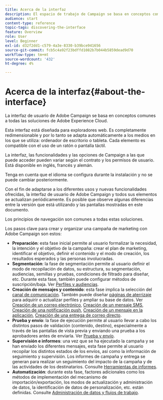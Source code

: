 ```yaml
---
title: Acerca de la interfaz
description: El espacio de trabajo de Campaign se basa en conceptos comunes a todas las soluciones de Adobe Experience Cloud.
audience: start
content-type: reference
topic-tags: discovering-the-interface
feature: Overview
role: User
level: Beginner
exl-id: d32f2dd1-c579-4a3e-8330-b39bce941656
source-git-commit: fcb5c4a92f23bdffd1082b7b044b5859dead9d70
workflow-type: tm+mt
source-wordcount: '432'
ht-degree: 4%

---
```


# Acerca de la interfaz{#about-the-interface}

La interfaz de usuario de Adobe Campaign se basa en conceptos comunes a todas las soluciones de Adobe Experience Cloud.

Esta interfaz está diseñada para exploradores web. Es completamente redimensionable y por lo tanto se adapta automáticamente a los medios en los que se utiliza: ordenador de escritorio o tableta. Cada elemento es compatible con el uso de un ratón o pantalla táctil.

La interfaz, las funcionalidades y las opciones de Campaign a las que puede acceder pueden variar según el contrato y los permisos de usuario. Está disponible en inglés, francés y alemán.

Tenga en cuenta que el idioma se configura durante la instalación y no se puede cambiar posteriormente.

Con el fin de adaptarse a los diferentes usos y nuevas funcionalidades ofrecidas, la interfaz de usuario de Adobe Campaign y todos sus elementos se actualizan periódicamente. Es posible que observe algunas diferencias entre la versión que está utilizando y las pantallas mostradas en este documento.

Los principios de navegación son comunes a todas estas soluciones.

Los pasos clave para crear y organizar una campaña de marketing con Adobe Campaign son estos:

* **Preparación**: esta fase inicial permite al usuario formalizar la necesidad, la intención y el objetivo de la campaña: crear el plan de marketing, identificar el objetivo, definir el contenido y el modo de creación, los resultados esperados y las personas involucradas.
* **Segmentación**: la fase de segmentación permite al usuario definir el modo de recopilación de datos, su estructura, su segmentación, audiencias, semillas y pruebas, condiciones de filtrado para diseñar, etc. Durante esta fase, también puede configurar métodos de suscripción/baja. Ver [Perfiles y audiencias](../../audiences/using/about-profiles.md).
* **Creación de mensajes y contenido**: esta fase implica la selección del [canal de comunicación](../../channels/using/get-started-communication-channels.md). También puede diseñar [páginas de aterrizaje](../../channels/using/getting-started-with-landing-pages.md) para adquirir o actualizar perfiles y ampliar su base de datos. Ver [Creación de un correo electrónico](../../channels/using/creating-an-email.md), [Creación de un mensaje SMS](../../channels/using/creating-an-sms-message.md), [Creación de una notificación push](../../channels/using/preparing-and-sending-a-push-notification.md), [Creación de un mensaje en la aplicación](../../channels/using/about-in-app-messaging.md), [Creación de una entrega de correo directo](../../channels/using/creating-the-direct-mail.md).
* **Prueba y envío**: la fase de ejecución permite al usuario llevar a cabo los distintos pasos de validación (contenido, destino), especialmente a través de las pantallas de vista previa y enviando una prueba a los aprobadores antes de enviarla. Ver [Prueba y envío](../../sending/using/get-started-sending-messages.md).
* **Supervisión e informes**: una vez que se ha ejecutado la campaña y se han enviado los diferentes mensajes, esta fase permite al usuario recopilar los distintos estados de los envíos, así como la información de seguimiento y supervisión. Los informes de campaña y entrega se generan para realizar un seguimiento del impacto de la campaña y de las actividades de los destinatarios. Consulte [Herramientas de informes](../../reporting/using/about-dynamic-reports.md).
* **Automatización**: durante esta fase, factores adicionales como los métodos de implementación del mecanismo de importación/exportación, los modos de actualización y administración de datos, la identificación de datos de personalización, etc. están definidas. Consulte [Administración de datos y flujos de trabajo](../../automating/using/get-started-workflows.md).
